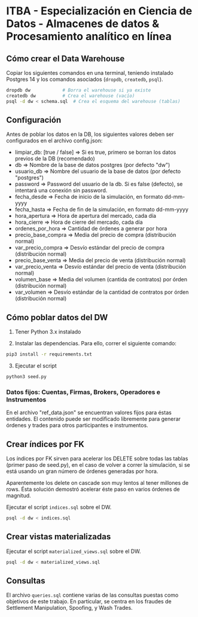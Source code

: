 # ITBA - Especialización en Ciencia de Datos - Almacenes de datos &amp; Procesamiento analítico en línea

## Cómo crear el Data Warehouse

Copiar los siguientes comandos en una terminal, teniendo instalado Postgres 14 y los comandos asociados (`dropdb`, `createdb`, `psql`).

```sh
dropdb dw            # Borra el warehouse si ya existe
createdb dw          # Crea el warehouse (vacío)
psql -d dw < schema.sql  # Crea el esquema del warehouse (tablas)
```

## Configuración

Antes de poblar los datos en la DB, los siguientes valores deben ser configurados en el archivo config.json:
* limpiar_db: [true / false] => Si es true, primero se borran los datos previos de la DB (recomendado)
* db => Nombre de la base de datos postgres (por defecto "dw")
* usuario_db => Nombre del usuario de la base de datos (por defecto "postgres")
* password => Password del usuario de la db. Si es false (defecto), se intentará una conexión sin password.
* fecha_desde => Fecha de inicio de la simulación, en formato dd-mm-yyyy
* fecha_hasta => Fecha de fin de la simulación, en formato dd-mm-yyyy
* hora_apertura => Hora de apertura del mercado, cada día
* hora_cierre => Hora de cierre del mercado, cada día
* ordenes_por_hora => Cantidad de órdenes a generar por hora
* precio_base_compra => Media del precio de compra (distribución normal)
* var_precio_compra => Desvío estándar del precio de compra (distribución normal)
* precio_base_venta => Media del precio de venta (distribución normal)
* var_precio_venta => Desvío estándar del precio de venta (distribución normal)
* volumen_base => Media del volumen (cantida de contratos) por órden (distribución normal)
* var_volumen => Desvío estándar de la cantidad de contratos por órden (distribución normal)

## Cómo poblar datos del DW

1. Tener Python 3.x instalado

2. Instalar las dependencias. Para ello, correr el siguiente comando:

```sh
pip3 install -r requirements.txt
```

3. Ejecutar el script

```sh
python3 seed.py
```

### Datos fijos: Cuentas, Firmas, Brokers, Operadores e Instrumentos

En el archivo "ref_data.json" se encuentran valores fijos para éstas entidades.
El contenido puede ser modificado libremente para generar órdenes y trades para otros
participantes e instrumentos.

## Crear índices por FK

Los índices por FK sirven para acelerar los DELETE sobre todas las tablas (primer paso de seed.py), en el caso de volver
a correr la simulación, si se está usando un gran número de órdenes generadas por hora. 

Aparentemente los delete on cascade son muy lentos al tener millones de rows. Ésta solución demostró acelerar éste paso
en varios órdenes de magnitud.

Ejecutar el script `indices.sql` sobre el DW.

```sh
psql -d dw < indices.sql
```

## Crear vistas materializadas

Ejecutar el script `materialized_views.sql` sobre el DW.

```sh
psql -d dw < materialized_views.sql
```

## Consultas

El archivo `queries.sql` contiene varias de las consultas puestas como objetivos de este trabajo. En particular,
se centra en los fraudes de Settlement Manipulation, Spoofing, y Wash Trades.
